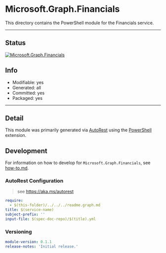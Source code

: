 <!-- region Generated -->
# Microsoft.Graph.Financials
This directory contains the PowerShell module for the Financials service.

---
## Status
[![Microsoft.Graph.Financials](https://img.shields.io/powershellgallery/v/Microsoft.Graph.Financials.svg?style=flat-square&label=Microsoft.Graph.Financials "Microsoft.Graph.Financials")](https://www.powershellgallery.com/packages/Microsoft.Graph.Financials/)

## Info
- Modifiable: yes
- Generated: all
- Committed: yes
- Packaged: yes

---
## Detail
This module was primarily generated via [AutoRest](https://github.com/Azure/autorest) using the [PowerShell](https://github.com/Azure/autorest.powershell) extension.

## Development
For information on how to develop for `Microsoft.Graph.Financials`, see [how-to.md](how-to.md).
<!-- endregion -->

### AutoRest Configuration

> see https://aka.ms/autorest

``` yaml
require:
  - $(this-folder)/../../../readme.graph.md
title: $(service-name)
subject-prefix: ''
input-file: $(spec-doc-repo)/$(title).yml
```

### Versioning

``` yaml
module-version: 0.1.1
release-notes: 'Initial release.'
```
